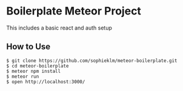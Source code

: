 # Boilerplate Meteor Project

This includes a basic react and auth setup

## How to Use

```
$ git clone https://github.com/sophieklm/meteor-boilerplate.git
$ cd meteor-boilerplate
$ meteor npm install
$ meteor run
$ open http://localhost:3000/

```
